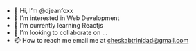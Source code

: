 - 👋 Hi, I’m @djeanfoxx
- 👀 I’m interested in Web Development
- 🌱 I’m currently learning Reactjs
- 💞️ I’m looking to collaborate on ...
- 📫 How to reach me email me at cheskabtrinidad@gmail.com

<!---
cheskabtrinidad/cheskabtrinidad is a ✨ special ✨ repository because its `README.md` (this file) appears on your GitHub profile.
You can click the Preview link to take a look at your changes.
--->
